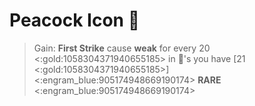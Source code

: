 # Peacock Icon 🦚
> Gain: **First Strike** cause __weak__ for every 20 <:gold:1058304371940655185> in 🏺's you have [21 <:gold:1058304371940655185>]
<:engram_blue:905174948669190174> __RARE__ <:engram_blue:905174948669190174>
